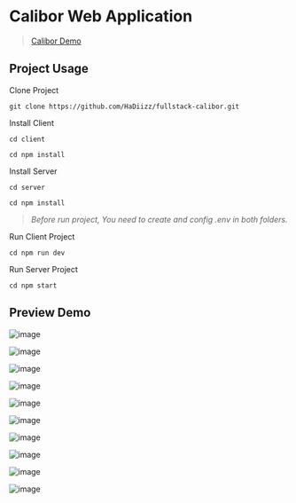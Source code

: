 # Calibor Web Application

> [Calibor Demo](https://calibor.netlify.app/ "Calibor Demo")

## Project Usage

Clone Project
```shell
git clone https://github.com/HaDiizz/fullstack-calibor.git
```
Install Client
```shell
cd client
```
```shell
cd npm install
```
Install Server
```shell
cd server
```
```shell
cd npm install
```
> *Before run project, You need to create and config .env in both folders.*

Run Client Project
```shell
cd npm run dev
```
Run Server Project
```shell
cd npm start
```

## Preview Demo

![image](https://github.com/HaDiizz/fullstack-calibor/assets/114381896/f53ecbb5-03f8-4ff1-9592-0c9662712451)

![image](https://github.com/HaDiizz/fullstack-calibor/assets/114381896/69ccfcae-9f99-44b6-b91e-d7a938170f37)

![image](https://github.com/HaDiizz/fullstack-calibor/assets/114381896/d484da2b-45dd-4df8-aefc-09c1d57fe5b3)

![image](https://github.com/HaDiizz/fullstack-calibor/assets/114381896/a953870c-f8a2-4f4c-821d-1e7b1af89b8b)

![image](https://github.com/HaDiizz/fullstack-calibor/assets/114381896/110dfc60-e38f-48dc-a9e9-72779f359470)

![image](https://github.com/HaDiizz/fullstack-calibor/assets/114381896/f84b69c3-b1f9-4227-b96f-82732e2c18e5)

![image](https://github.com/HaDiizz/fullstack-calibor/assets/114381896/b6afc011-8c7a-4672-ad98-68a19fc79ce9)

![image](https://github.com/HaDiizz/fullstack-calibor/assets/114381896/7c3128be-f25f-45b6-8533-86c762409ebb)

![image](https://github.com/HaDiizz/fullstack-calibor/assets/114381896/f0f0b088-782a-470b-8d43-7c2c9e322fdd)

![image](https://github.com/HaDiizz/fullstack-calibor/assets/114381896/b9b9bc9a-f07d-4589-947d-0a91ecaac7da)

